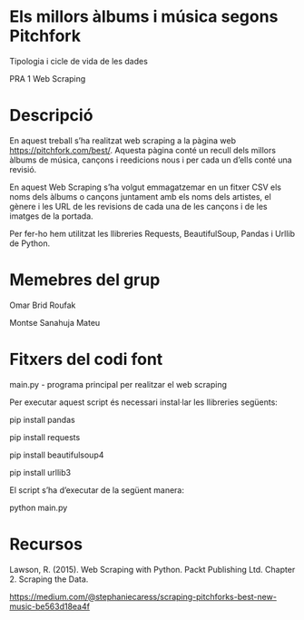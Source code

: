 # Els millors àlbums i música segons Pitchfork
Tipologia i cicle de vida de les dades

PRA 1 Web Scraping

# Descripció

En aquest treball s’ha realitzat web scraping a la pàgina web https://pitchfork.com/best/. Aquesta pàgina conté un recull dels millors àlbums de música, cançons i reedicions nous i per cada un d’ells conté una revisió.

En aquest Web Scraping s’ha volgut emmagatzemar en un fitxer CSV els noms dels àlbums o cançons juntament amb els noms dels artistes, el gènere i les URL de les revisions de cada una de les cançons i de les imatges de la portada. 

Per fer-ho hem utilitzat les llibreries Requests, BeautifulSoup, Pandas i Urllib de Python.

# Memebres del grup

Omar Brid Roufak

Montse Sanahuja Mateu

# Fitxers del codi font

main.py - programa principal per realitzar el web scraping

Per executar aquest script és necessari instal·lar les llibreries següents:

pip install pandas

pip install requests

pip install beautifulsoup4

pip install urllib3

El script s’ha d’executar de la següent manera:

python main.py

# Recursos

Lawson, R. (2015). Web Scraping with Python. Packt Publishing Ltd. Chapter 2. Scraping the Data.

https://medium.com/@stephaniecaress/scraping-pitchforks-best-new-music-be563d18ea4f
